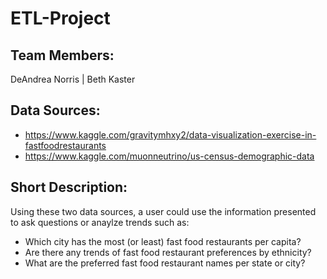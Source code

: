 # ETL-Project

## Team Members:
DeAndrea Norris | Beth Kaster

## Data Sources:
* https://www.kaggle.com/gravitymhxy2/data-visualization-exercise-in-fastfoodrestaurants
* https://www.kaggle.com/muonneutrino/us-census-demographic-data

## Short Description:
Using these two data sources, a user could use the information presented to ask questions or anaylze trends such as:
* Which city has the most (or least) fast food restaurants per capita?
* Are there any trends of fast food restaurant preferences by ethnicity?
* What are the preferred fast food restaurant names per state or city?
